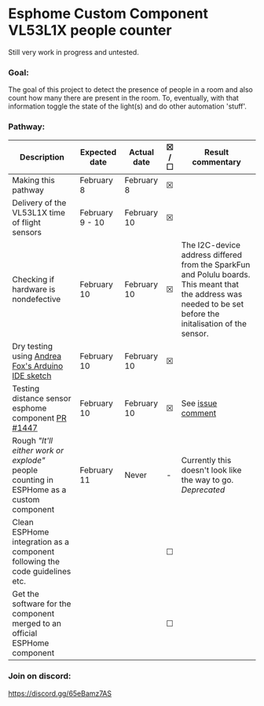 # Esphome Custom Component VL53L1X people counter
Still very work in progress and untested.

### Goal:<br/>
The goal of this project to detect the presence of people in a room and also count how many there are present in the room. To, eventually, with that information toggle the state of the light(s) and do other automation 'stuff'.

### Pathway: <br/>
| Description     |  Expected date  | Actual date  | ☒ /<br/> ☐   | Result commentary |
|----------------| ---------------|------------|------------|------------|
| Making this pathway | February 8| February 8 |☒ | 
| Delivery of the VL53L1X time of flight sensors | February 9 - 10 | February 10 |  ☒ |
| Checking if hardware is nondefective | February 10| February 10 |  ☒ | The I2C-device address differed from the SparkFun and Polulu boards. This meant that the address was needed to be set before the initalisation of the sensor. 
| Dry testing using <a href="https://github.com/Andrea-Fox/peopleCounter">Andrea Fox's Arduino IDE sketch</a>| February 10 | February 10 |  ☒ | 
| Testing distance sensor esphome component <a href="https://github.com/esphome/esphome/pull/1447">PR #1447 </a>| February 10 | February 10 |  ☒ | See <a href="https://github.com/esphome/esphome/pull/1447#issuecomment-777426587">issue comment</a>
| Rough _"It'll either work or explode"_ people counting in ESPHome as a custom component | February 11| Never | - | Currently this doesn't look like the way to go. *Deprecated*| 
| Clean ESPHome integration as a component following the code guidelines etc.| | | ☐ |
| Get the software for the component merged to an official ESPHome component| | |  ☐ |

### Join on discord:<br/>

https://discord.gg/65eBamz7AS

